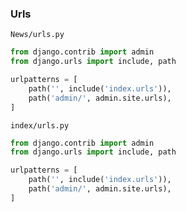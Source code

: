 ### Urls

`News/urls.py`

```py
from django.contrib import admin
from django.urls import include, path

urlpatterns = [
    path('', include('index.urls')),
    path('admin/', admin.site.urls),
]
```

`index/urls.py`

```py
from django.contrib import admin
from django.urls import include, path

urlpatterns = [
    path('', include('index.urls')),
    path('admin/', admin.site.urls),
]
```
